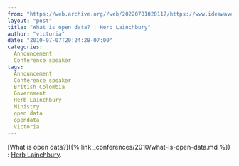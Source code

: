 ```yaml
---
from: "https://web.archive.org//web/20220701020117/https://www.ideawave.ca/what-is-open-data-herb-lainchbury/"
layout: "post"
title: "What is open data? : Herb Lainchbury"
author: "victoria"
date: "2010-07-07T20:24:28-07:00"
categories:
  Announcement
  Conference speaker
tags: 
  Announcement
  Conference speaker
  British Colombia
  Government
  Herb Lainchbury
  Ministry
  open data
  opendata
  Victoria
---
```


[What is open data?]({% link _conferences/2010/what-is-open-data.md %}) : [Herb Lainchbury](http://www.herblainchbury.com/).
